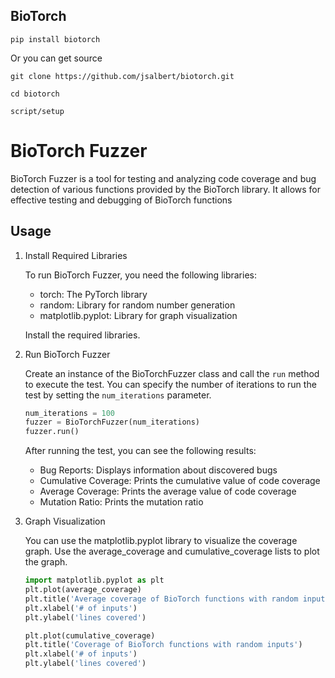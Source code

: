 ## BioTorch 
```pip install biotorch```

Or you can get source

```git clone https://github.com/jsalbert/biotorch.git```

```cd biotorch```

```script/setup```

# BioTorch Fuzzer

BioTorch Fuzzer is a tool for testing and analyzing code coverage and bug detection of various functions provided by the BioTorch library. It allows for effective testing and debugging of BioTorch functions

## Usage

1. Install Required Libraries

   To run BioTorch Fuzzer, you need the following libraries:
   - torch: The PyTorch library
   - random: Library for random number generation
   - matplotlib.pyplot: Library for graph visualization

   Install the required libraries.

2. Run BioTorch Fuzzer

   Create an instance of the BioTorchFuzzer class and call the `run` method to execute the test. You can specify the number of iterations to run the test by setting the `num_iterations` parameter.

   ```python
   num_iterations = 100
   fuzzer = BioTorchFuzzer(num_iterations)
   fuzzer.run() 
   
   ```

   After running the test, you can see the following results:
   
   - Bug Reports: Displays information about discovered bugs
   - Cumulative Coverage: Prints the cumulative value of code coverage
   - Average Coverage: Prints the average value of code coverage
   - Mutation Ratio: Prints the mutation ratio

3. Graph Visualization

   You can use the matplotlib.pyplot library to visualize the coverage graph. Use the average_coverage and cumulative_coverage lists to plot the graph.

   ```python
   import matplotlib.pyplot as plt
   plt.plot(average_coverage)
   plt.title('Average coverage of BioTorch functions with random inputs')
   plt.xlabel('# of inputs')
   plt.ylabel('lines covered')
   
   plt.plot(cumulative_coverage)
   plt.title('Coverage of BioTorch functions with random inputs')
   plt.xlabel('# of inputs')
   plt.ylabel('lines covered')
```




